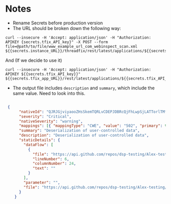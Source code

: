 # Notes


- Rename Secrets before production version
- The URL should be broken down the following way:

```curl
curl --insecure -H 'Accept: application/json' -H "Authorization: APIKEY {secrets.tfix_API_key}" -X POST --form file=@path/to/file/www_example_url_com_webinspect_scan.xml ${{secrets.instance_URL}}/threadfix/rest/latest/applications/${{secrets.instance_number}}/upload
```
And (If we decide to use it)

```curl
curl --insecure -H 'Accept: application/json' -H "Authorization: APIKEY ${{secrets.tfix_API_key}}" ${{secrets.tfix_app_URL}}/rest/latest/applications/${{secrets.tfix_API_ID}}
```

- The output file includes `description` and `summary`, which include the same value. Need to look into this.

```json

 {
      "nativeId": "QJRJGjviyaooZHsSkemTQRLvCDEPJDBRcQjFhLwpSjLATTorlTMfTWGSTtbOHLOqoARfHRNPtCguvolOabafccMtpKqkzzYvZykdOeIbagBYjyhTWwZlXGcOUHikNNdyepUrNRxXoGUriGnyXEkeTmYNKUmWknfxojoeiYYtiTBTANjYDXvMDuRPYUbunghgTkMPaSWetBtOjZEkiSgxMykvRHmvRXVdhrTsDyXuzyhSgNFMCuLNYgWZwCdDLgcl",
      "severity": "Critical",
      "nativeSeverity": "warning",
      "mappings": [{ "mappingType": "CWE", "value": "502", "primary": true }],
      "summary": "Deserialization of user-controlled data",
      "description": "Deserialization of user-controlled data",
      "staticDetails": {
        "dataFlow": [
          {
            "file": "https://api.github.com/repos/dsp-testing/Alex-testing/code-scanning/alerts/1/instances",
            "lineNumber": 6,
            "columnNumber": 24,
            "text": ""
          }
        ],
        "parameter": "",
        "file": "https://api.github.com/repos/dsp-testing/Alex-testing/code-scanning/alerts/1/instances"
      }
    }

```
